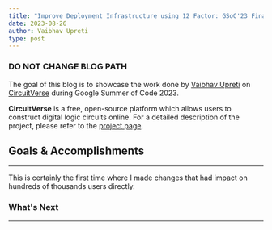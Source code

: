 ```yaml
---
title: "Improve Deployment Infrastructure using 12 Factor: GSoC'23 Final Report 📝"
date: 2023-08-26
author: Vaibhav Upreti
type: post
---
```


### DO NOT CHANGE BLOG PATH

The goal of this blog is to showcase the work done by [Vaibhav Upreti](https://github.com/VaibhavUpreti) on [CircuitVerse](https://circuitverse.org/)
during Google Summer of Code 2023. 

**CircuitVerse** is a free, open-source platform which allows users to construct digital logic circuits online.
For a detailed description of the project, please refer to the [project page](https://summerofcode.withgoogle.com/archive/2023/projects/r2R8ARJ9).

## Goals & Accomplishments
---

This is certainly the first time where I made changes that had impact on hundreds of thousands users directly.

### What's Next
---



